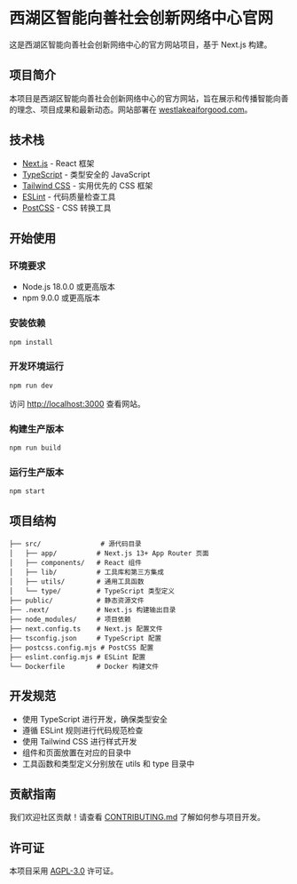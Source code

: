 # 西湖区智能向善社会创新网络中心官网

这是西湖区智能向善社会创新网络中心的官方网站项目，基于 Next.js 构建。

## 项目简介

本项目是西湖区智能向善社会创新网络中心的官方网站，旨在展示和传播智能向善的理念、项目成果和最新动态。网站部署在 [westlakeaiforgood.com](https://westlakeaiforgood.com)。

## 技术栈

- [Next.js](https://nextjs.org) - React 框架
- [TypeScript](https://www.typescriptlang.org/) - 类型安全的 JavaScript
- [Tailwind CSS](https://tailwindcss.com) - 实用优先的 CSS 框架
- [ESLint](https://eslint.org/) - 代码质量检查工具
- [PostCSS](https://postcss.org/) - CSS 转换工具

## 开始使用

### 环境要求

- Node.js 18.0.0 或更高版本
- npm 9.0.0 或更高版本

### 安装依赖

```bash
npm install
```

### 开发环境运行

```bash
npm run dev
```

访问 [http://localhost:3000](http://localhost:3000) 查看网站。

### 构建生产版本

```bash
npm run build
```

### 运行生产版本

```bash
npm start
```

## 项目结构

```
├── src/               # 源代码目录
│   ├── app/          # Next.js 13+ App Router 页面
│   ├── components/   # React 组件
│   ├── lib/          # 工具库和第三方集成
│   ├── utils/        # 通用工具函数
│   └── type/         # TypeScript 类型定义
├── public/           # 静态资源文件
├── .next/            # Next.js 构建输出目录
├── node_modules/     # 项目依赖
├── next.config.ts    # Next.js 配置文件
├── tsconfig.json     # TypeScript 配置
├── postcss.config.mjs # PostCSS 配置
├── eslint.config.mjs # ESLint 配置
└── Dockerfile        # Docker 构建文件
```

## 开发规范

- 使用 TypeScript 进行开发，确保类型安全
- 遵循 ESLint 规则进行代码规范检查
- 使用 Tailwind CSS 进行样式开发
- 组件和页面放置在对应的目录中
- 工具函数和类型定义分别放在 utils 和 type 目录中

## 贡献指南

我们欢迎社区贡献！请查看 [CONTRIBUTING.md](./CONTRIBUTING.md) 了解如何参与项目开发。

## 许可证

本项目采用 [AGPL-3.0](./LICENSE) 许可证。
